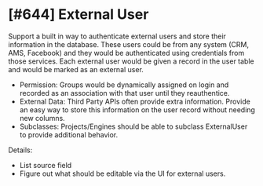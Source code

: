 # [#644] External User

Support a built in way to authenticate external users and store their information in the database. These users could be from any system (CRM, AMS, Facebook) and they would be authenticated using credentials from those services. Each external user would be given a record in the user table and would be marked as an external user.

* Permission: Groups would be dynamically assigned on login and recorded as an association with that user until they reauthentice.
* External Data: Third Party APIs often provide extra information. Provide an easy way to store this information on the user record without needing new columns.
* Subclasses: Projects/Engines should be able to subclass ExternalUser to provide additional behavior.

Details:

* List source field
* Figure out what should be editable via the UI for external users.